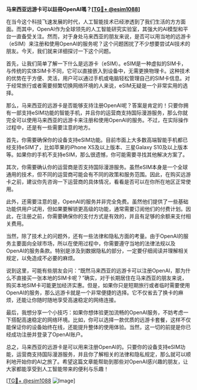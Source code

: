 **马来西亚远游卡可以註冊OpenAI嗎？[[TG💪+ @esim1088](https://t.me/s/esim1088)]**

在当今这个科技飞速发展的时代，人工智能技术已经渗透到了我们生活的方方面面。而其中，OpenAI作为全球领先的人工智能研究实验室，其强大的AI模型和平台一直备受关注。然而，对于身处马来西亚的朋友来说，是否可以用当地的远游卡（eSIM）来注册和使用OpenAI的服务呢？这个问题困扰了不少想要尝试AI技术的朋友。今天，我们就来详细探讨一下这个问题。

首先，让我们简单了解一下什么是远游卡（eSIM）。eSIM是一种虚拟的SIM卡，与传统的实体SIM卡不同，它可以直接嵌入到设备中，无需更换物理卡。这种技术的优势在于方便、灵活，用户可以通过手机或电脑轻松管理自己的SIM卡信息。对于经常旅行或者需要频繁切换网络环境的人来说，eSIM无疑是一个非常实用的选择。

那么，马来西亚的远游卡是否能够支持注册OpenAI呢？答案是肯定的！只要你拥有一部支持eSIM功能的智能手机，并且你的运营商支持国际漫游服务，那么你就完全可以使用马来西亚的远游卡来注册和使用OpenAI的服务。不过，在实际操作过程中，还是有一些需要注意的地方。

首先，你需要确保你的设备支持eSIM功能。目前市面上大多数高端智能手机都已经支持eSIM了，比如苹果的iPhone XS及以上版本、三星Galaxy S10及以上版本等。如果你的手机不支持eSIM，那么很遗憾，你可能需要寻找其他解决方案了。

其次，你需要确认你的运营商是否支持国际漫游服务。虽然eSIM本身是一个全球通用的技术，但不同的运营商可能会有不同的政策和服务范围。因此，在购买远游卡之前，建议你先咨询一下运营商的具体情况，看看是否可以在你所在地区正常使用。

此外，还需要注意的是，OpenAI的服务并非完全免费。虽然他们提供了一些基础功能供用户试用，但如果要解锁更高级的功能，通常需要订阅他们的付费计划。因此，在注册之前，你需要确保你的支付方式是有效的，并且有足够的余额来支付相关费用。

当然，除了技术上的问题外，还有一些法律和隐私方面的考量。由于OpenAI的服务主要面向全球市场，所以在使用过程中，你需要遵守当地的法律法规以及OpenAI的服务条款。特别是涉及到数据隐私的部分，一定要仔细阅读并理解相关规定，以免造成不必要的麻烦。

说到这里，可能有些朋友会问：“既然马来西亚的远游卡可以注册OpenAI，那为什么不直接买一张本地的SIM卡呢？”确实，对于长期居住在马来西亚的朋友来说，购买本地SIM卡可能更加经济实惠。但是，如果你只是短期旅行或者临时需要使用OpenAI的服务，那么远游卡就是一个非常便捷的选择。它不仅省去了换卡的麻烦，还能让你随时随地享受高速稳定的网络连接。

最后，我想分享一个小技巧：如果你想体验更加流畅的OpenAI服务，不妨考虑一下搭配高速稳定的网络环境。比如，你可以选择一款优质的远游卡套餐，这样不仅能保证你的设备始终在线，还能提升整体的使用体验。当然，这一切的前提是你已经成功注册并登录了OpenAI账户。

总之，马来西亚的远游卡是可以用来注册OpenAI的。只要你的设备支持eSIM功能，运营商支持国际漫游服务，并且你了解相关的法律和隐私规定，那么就可以顺利地开始你的AI之旅了。希望这篇文章能帮助到那些对OpenAI感兴趣的朋友，让大家都能享受到人工智能带来的便利与乐趣！

[[TG💪+ @esim1088](https://t.me/s/esim1088) ![Image](https://i.postimg.cc/4NQfJmqS/Snipaste-2025-05-13-00-14-12.png)]